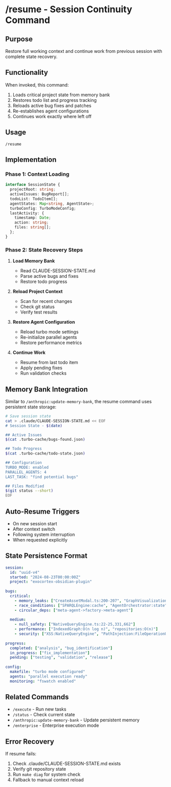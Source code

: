 # /resume - Session Continuity Command

## Purpose
Restore full working context and continue work from previous session with complete state recovery.

## Functionality
When invoked, this command:
1. Loads critical project state from memory bank
2. Restores todo list and progress tracking
3. Reloads active bug fixes and patches
4. Re-establishes agent configurations
5. Continues work exactly where left off

## Usage
```
/resume
```

## Implementation

### Phase 1: Context Loading
```typescript
interface SessionState {
  projectRoot: string;
  activeIssues: BugReport[];
  todoList: TodoItem[];
  agentStates: Map<string, AgentState>;
  turboConfig: TurboModeConfig;
  lastActivity: {
    timestamp: Date;
    action: string;
    files: string[];
  };
}
```

### Phase 2: State Recovery Steps
1. **Load Memory Bank**
   - Read CLAUDE-SESSION-STATE.md
   - Parse active bugs and fixes
   - Restore todo progress

2. **Reload Project Context**
   - Scan for recent changes
   - Check git status
   - Verify test results

3. **Restore Agent Configuration**
   - Reload turbo mode settings
   - Re-initialize parallel agents
   - Restore performance metrics

4. **Continue Work**
   - Resume from last todo item
   - Apply pending fixes
   - Run validation checks

## Memory Bank Integration

Similar to `/anthropic:update-memory-bank`, the resume command uses persistent state storage:

```bash
# Save session state
cat > .claude/CLAUDE-SESSION-STATE.md << EOF
# Session State - $(date)

## Active Issues
$(cat .turbo-cache/bugs-found.json)

## Todo Progress
$(cat .turbo-cache/todo-state.json)

## Configuration
TURBO_MODE: enabled
PARALLEL_AGENTS: 4
LAST_TASK: "find potential bugs"

## Files Modified
$(git status --short)
EOF
```

## Auto-Resume Triggers
- On new session start
- After context switch
- Following system interruption
- When requested explicitly

## State Persistence Format

```yaml
session:
  id: "uuid-v4"
  started: "2024-08-23T00:00:00Z"
  project: "exocortex-obsidian-plugin"
  
bugs:
  critical:
    - memory_leaks: ["CreateAssetModal.ts:200-207", "GraphVisualizationProcessor.ts:742-744"]
    - race_conditions: ["SPARQLEngine:cache", "AgentOrchestrator:state"]
    - circular_deps: ["meta-agent->factory->meta-agent"]
  
  medium:
    - null_safety: ["NativeQueryEngine.ts:22-25,331,662"]
    - performance: ["IndexedGraph:O(n log n)", "repositories:O(n)"]
    - security: ["XSS:NativeQueryEngine", "PathInjection:FileOperationUtils"]
    
progress:
  completed: ["analysis", "bug_identification"]
  in_progress: ["fix_implementation"]
  pending: ["testing", "validation", "release"]
  
config:
  makefile: "turbo mode configured"
  agents: "parallel execution ready"
  monitoring: "fswatch enabled"
```

## Related Commands
- `/execute` - Run new tasks
- `/status` - Check current state
- `/anthropic:update-memory-bank` - Update persistent memory
- `/enterprise` - Enterprise execution mode

## Error Recovery
If resume fails:
1. Check .claude/CLAUDE-SESSION-STATE.md exists
2. Verify git repository state
3. Run `make diag` for system check
4. Fallback to manual context reload